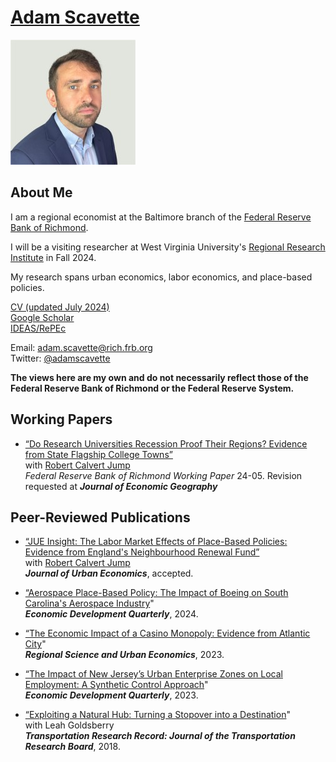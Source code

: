 # [Adam Scavette](https://www.richmondfed.org/region_communities/people/scavette)

<img src="/1664665342086.jpg">

<h2>About Me</h2>
<p> I am a regional economist at the Baltimore branch of the <a href="https://www.richmondfed.org/">Federal Reserve Bank of Richmond</a>.</p>

<p> I will be a visiting researcher at West Virginia University's <a href="https://rri.wvu.edu/">Regional Research Institute</a> in Fall 2024.</p>

<p>My research spans urban economics, labor economics, and place-based policies. </p>

<a href="adamscavette_CV.pdf" download>CV (updated July 2024)</a><br>
<a href="https://scholar.google.com/citations?user=UWVskVMAAAAJ&hl=en">Google Scholar</a><br>
<a href="https://ideas.repec.org/f/psc838.html">IDEAS/RePEc</a>

Email: <a href="mailto:adam.scavette@rich.frb.org">adam.scavette@rich.frb.org</a><br>
Twitter: <a href="https://twitter.com/AdamScavette">@adamscavette</a><br>
<p><strong>The views here are my own and do not necessarily reflect those of the Federal Reserve Bank of Richmond or the Federal Reserve System.</strong></p>

<h2>Working Papers</h2>

<ul>
<p><li><a href="https://www.richmondfed.org/-/media/RichmondFedOrg/publications/research/working_papers/2024/wp24-05.pdf">“Do Research Universities Recession Proof Their Regions? Evidence from State Flagship College Towns”</a><br> with <a href="https://www.robcalvertjump.com/">Robert Calvert Jump</a><br><i>Federal Reserve Bank of Richmond Working Paper </i>24-05. Revision requested at <strong><i>Journal of Economic Geography</i></strong></li></p>
</ul>
<h2>Peer-Reviewed Publications</h2>

<ul>
<p><li><a href="nrf_jump_scavette_insight.pdf" download>“JUE Insight: The Labor Market Effects of Place-Based Policies: Evidence from England's Neighbourhood Renewal Fund”</a><br> with <a href="https://www.robcalvertjump.com/">Robert Calvert Jump</a><br> <strong><i>Journal of Urban Economics</i></strong>, accepted.</li>
<p><li><a href="Scavette_EDQ_Boeing.pdf">“Aerospace Place-Based Policy: The Impact of Boeing on South Carolina's Aerospace Industry</a>"<br> <strong><i>Economic Development Quarterly</i></strong>, 2024.</li></p>
<p><li><a href="https://linkinghub.elsevier.com/retrieve/pii/S016604622300087X">“The Economic Impact of a Casino Monopoly: Evidence from Atlantic City</a>"<br> <strong><i>Regional Science and Urban Economics</i></strong>, 2023.</li></p>
<p><li><a href="https://journals.sagepub.com/doi/10.1177/08912424231158051">“The Impact of New Jersey’s Urban Enterprise Zones on Local Employment: A Synthetic Control Approach</a>"<br> <strong><i>Economic Development Quarterly</i></strong>, 2023.</li></p>
<p><li><a href="https://journals.sagepub.com/doi/abs/10.1177/0361198118758983?journalCode=trra">“Exploiting a Natural Hub: Turning a Stopover into a Destination</a>"<br>with Leah Goldsberry<br><strong><i>Transportation Research Record: Journal of the Transportation Research Board</i></strong>, 2018.</li></p>





